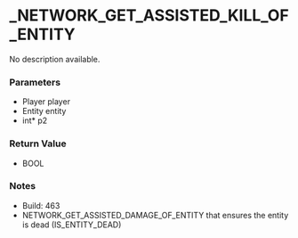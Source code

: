 # _NETWORK_GET_ASSISTED_KILL_OF_ENTITY

No description available.

### Parameters
* Player player
* Entity entity
* int* p2

### Return Value
* BOOL

### Notes
* Build: 463
* NETWORK_GET_ASSISTED_DAMAGE_OF_ENTITY that ensures the entity is dead (IS_ENTITY_DEAD)

